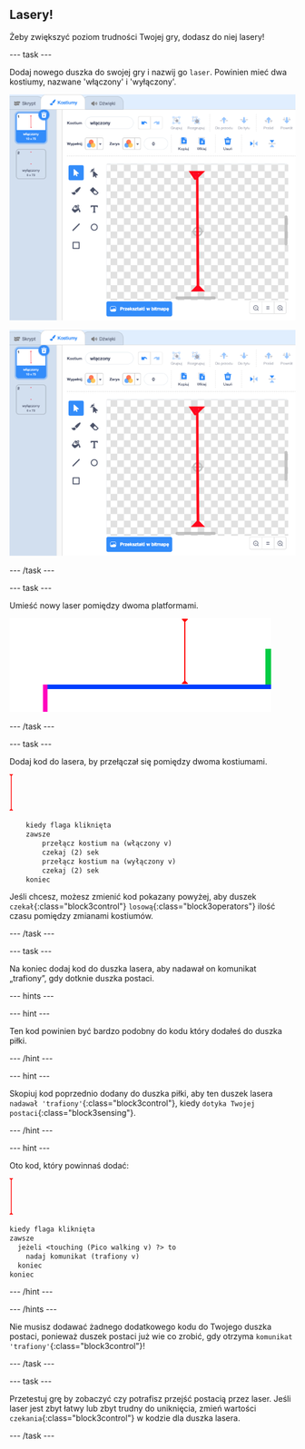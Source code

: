 ## Lasery!

Żeby zwiększyć poziom trudności Twojej gry, dodasz do niej lasery!

--- task ---

Dodaj nowego duszka do swojej gry i nazwij go `laser`. Powinien mieć dwa kostiumy, nazwane 'włączony' i 'wyłączony'.

![zrzut ekranu](images/dodge-lasers-costume1.png)

![zrzut ekranu](images/dodge-lasers-costume1.png)

--- /task ---

--- task ---

Umieść nowy laser pomiędzy dwoma platformami.

![zrzut ekranu](images/dodge-lasers-position.png)

--- /task ---

--- task ---

Dodaj kod do lasera, by przełączał się pomiędzy dwoma kostiumami.

![duszek lasera](images/laser_sprite.png)

```blocks3
    kiedy flaga kliknięta
    zawsze
        przełącz kostium na (włączony v)
        czekaj (2) sek
        przełącz kostium na (wyłączony v)
        czekaj (2) sek
    koniec
```

Jeśli chcesz, możesz zmienić kod pokazany powyżej, aby duszek `czekał`{:class="block3control"} `losową`{:class="block3operators"} ilość czasu pomiędzy zmianami kostiumów.

--- /task ---

--- task ---

Na koniec dodaj kod do duszka lasera, aby nadawał on komunikat „trafiony”, gdy dotknie duszka postaci.

--- hints ---


--- hint ---

Ten kod powinien być bardzo podobny do kodu który dodałeś do duszka piłki.

--- /hint ---

--- hint ---

Skopiuj kod poprzednio dodany do duszka piłki, aby ten duszek lasera `nadawał 'trafiony'`{:class="block3control"}, kiedy `dotyka Twojej postaci`{:class="block3sensing"}.

--- /hint ---

--- hint ---

Oto kod, który powinnaś dodać:

![duszek lasera](images/laser_sprite.png)

```blocks3
kiedy flaga kliknięta
zawsze 
  jeżeli <touching (Pico walking v) ?> to 
    nadaj komunikat (trafiony v)
  koniec
koniec
```

--- /hint ---

--- /hints ---

Nie musisz dodawać żadnego dodatkowego kodu do Twojego duszka postaci, ponieważ duszek postaci już wie co zrobić, gdy otrzyma `komunikat 'trafiony'`{:class="block3control"}!

--- /task ---

--- task ---

Przetestuj grę by zobaczyć czy potrafisz przejść postacią przez laser. Jeśli laser jest zbyt łatwy lub zbyt trudny do uniknięcia, zmień wartości `czekania`{:class="block3control"} w kodzie dla duszka lasera.

--- /task ---